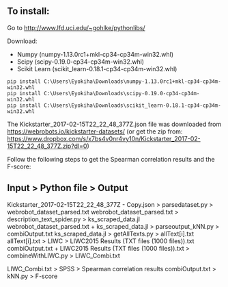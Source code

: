 ## To install:
Go to http://www.lfd.uci.edu/~gohlke/pythonlibs/

Download:
 * Numpy (numpy-1.13.0rc1+mkl-cp34-cp34m-win32.whl)
 * Scipy (scipy-0.19.0-cp34-cp34m-win32.whl)
 * Scikit Learn (scikit_learn-0.18.1-cp34-cp34m-win32.whl)

```
pip install C:\Users\Eyokiha\Downloads\numpy-1.13.0rc1+mkl-cp34-cp34m-win32.whl
pip install C:\Users\Eyokiha\Downloads\scipy-0.19.0-cp34-cp34m-win32.whl
pip install C:\Users\Eyokiha\Downloads\scikit_learn-0.18.1-cp34-cp34m-win32.whl
```

The Kickstarter_2017-02-15T22_22_48_377Z.json file was downloaded from https://webrobots.io/kickstarter-datasets/ (or get the zip from: https://www.dropbox.com/s/x7bs4v0nr4vy10n/Kickstarter_2017-02-15T22_22_48_377Z.zip?dl=0)


Follow the following steps to get the Spearman correlation results and the F-score:

Input																>	Python file						>		Output
-------------------------------------------------------------------------------------------------------------------------------------------------------------
Kickstarter_2017-02-15T22_22_48_377Z - Copy.json					>	parsedataset.py					>		webrobot_dataset_parsed.txt
webrobot_dataset_parsed.txt											>	description_text_spider.py		>		ks_scraped_data.jl
webrobot_dataset_parsed.txt + ks_scraped_data.jl					>	parseoutput_kNN.py				>		combiOutput.txt
ks_scraped_data.jl													>	getAllTexts.py					>		allText[i].txt
allText[i].txt														>	LIWC							>		LIWC2015 Results (TXT files (1000 files)).txt
combiOutput.txt + LIWC2015 Results (TXT files (1000 files)).txt		>	combineWithLIWC.py				>		LIWC_Combi.txt

LIWC_Combi.txt														>	SPSS							>		Spearman correlation results
combiOutput.txt														>	kNN.py							>		F-score